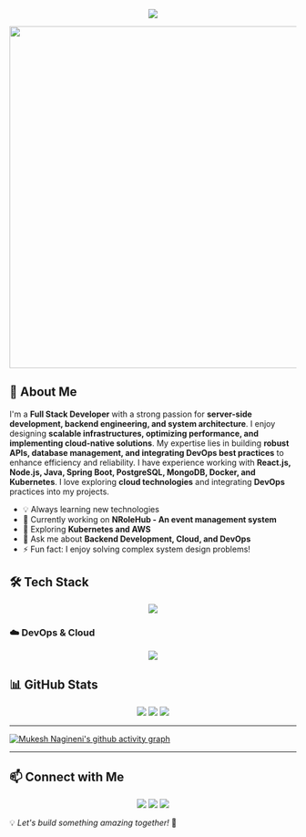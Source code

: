 <p align="center">
  <img src="https://capsule-render.vercel.app/api?type=waving&color=gradient&text=Mukesh%20Nagineni&height=100&section=header"/>
</p>

<p align="center">
  <img src="https://media.giphy.com/media/RbDKaczqWovIugyJmW/giphy.gif" width="600"/>
</p>

## 🚀 About Me
I'm a **Full Stack Developer** with a strong passion for **server-side development, backend engineering, and system architecture**. I enjoy designing **scalable infrastructures, optimizing performance, and implementing cloud-native solutions**. My expertise lies in building **robust APIs, database management, and integrating DevOps best practices** to enhance efficiency and reliability. I have experience working with **React.js, Node.js, Java, Spring Boot, PostgreSQL, MongoDB, Docker, and Kubernetes**. I love exploring **cloud technologies** and integrating **DevOps** practices into my projects.

- 💡 Always learning new technologies
- 🔭 Currently working on **NRoleHub - An event management system**
- 🌱 Exploring **Kubernetes and AWS**
- 💬 Ask me about **Backend Development, Cloud, and DevOps**
- ⚡ Fun fact: I enjoy solving complex system design problems!

## 🛠️ Tech Stack
<p align="center">
  <img src="https://skillicons.dev/icons?i=java,javascript,nodejs,express,spring,postgres,mongodb,react,docker,kubernetes,aws"/>
</p>

### ☁️ DevOps & Cloud
<p align="center">
  <img src="https://skillicons.dev/icons?i=docker,kubernetes,aws,jenkins"/>
</p>

## 📊 GitHub Stats
<p align="center">
  <img src="https://github-readme-streak-stats.herokuapp.com?user=muke2110&theme=radical&hide_border=true"/>
  <img src="https://github-readme-stats.vercel.app/api/top-langs/?username=muke2110&layout=compact&theme=radical"/>
  <img src="https://github-readme-stats.vercel.app/api?username=muke2110&show_icons=true&theme=radical"/>
</p>

---

[![Mukesh Nagineni's github activity graph](https://github-readme-activity-graph.vercel.app/graph?username=muke2110&theme=github-compact)](https://github.com/muke@2110?tab=repositories)

---

## 📫 Connect with Me
<p align="center">
  <a href="mailto:mukesh.nagineni@gmail.com"><img src="https://img.shields.io/badge/Email-D14836?style=for-the-badge&logo=gmail&logoColor=white"/></a>
  <a href="https://www.linkedin.com/in/mukesh-narasimha/"><img src="https://img.shields.io/badge/LinkedIn-0A66C2?style=for-the-badge&logo=linkedin&logoColor=white"/></a>
  <a href="https://github.com/muke2110"><img src="https://img.shields.io/badge/GitHub-181717?style=for-the-badge&logo=github&logoColor=white"/></a>
</p>

💡 *Let's build something amazing together!* 🚀

